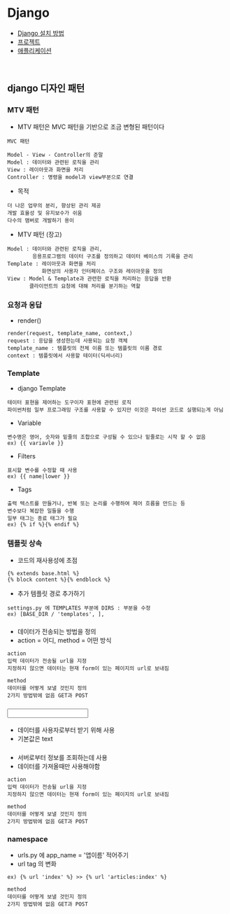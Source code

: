 # Django
- [Django 설치 방법](#django-설치-방법)     
- [프로젝트](#프로젝트)
- [애플리케이션](#애플리케이션)

<br>
    
## django 디자인 패턴


### MTV 패턴
- MTV 패턴은 MVC 패턴을 기반으로 조금 변형된 패턴이다
```
MVC 패턴

Model - View - Controller의 준말
Model : 데이터와 관련된 로직을 관리
View : 레이아웃과 화면을 처리
Controller : 명령을 model과 view부분으로 연결
```

- 목적
```
더 나은 업무의 분리, 향상된 관리 제공
개발 효율성 및 유지보수가 쉬움
다수의 맴버로 개발하기 용이
```

- MTV 패턴 (장고)
```
Model : 데이터와 관련된 로직을 관리, 
        응용프로그램의 데이터 구조를 정의하고 데이터 베이스의 기록을 관리
Template : 레이아웃과 화면을 처리
           화면상의 사용자 인터페이스 구조와 레이아웃을 정의
View : Model & Template과 관련한 로직을 처리하는 응답을 반환
       클라이언트의 요청에 대해 처리를 분기하는 역할
```

### 요청과 응답
- render()
```
render(request, template_name, context,)
request : 응답을 생성한는데 사용되는 요청 객체
template_name : 템플릿의 전체 이름 또는 템플릿의 이름 경로
context : 템플릿에서 사용할 테이터(딕셔너리)
```

### Template
- django Template
```
테이터 표현을 제어하는 도구이자 표현에 관련된 로직
파이썬처럼 일부 프로그래밍 구조를 사용할 수 있지만 이것은 파이썬 코드로 실행되는게 아님
```

- Variable
```
변수명은 영어, 숫자와 밑줄의 조합으로 구성될 수 있으나 밑줄로는 시작 할 수 없음
ex) {{ variavle }}
```
- Filters
```
표시할 변수를 수정할 때 사용
ex) {{ name|lower }}
```
- Tags
```
출력 텍스트를 만들거나, 반복 또는 논리를 수행하여 제어 흐름을 만드는 등
변수보다 복잡한 일들을 수행
일부 태그는 종료 태그가 필요
ex) {% if %}{% endif %}
```

### 템플릿 상속     
- 코드의 재사용성에 초점
```
{% extends base.html %}
{% block content %}{% endblock %}
```
- 추가 템플릿 경로 추가하기
```
settings.py 에 TEMPLATES 부분에 DIRS : 부분을 수정
ex) [BASE_DIR / 'templates', ],
```    

### <form>
- 데이터가 전송되는 방법을 정의
- action = 어디, method = 어떤 방식
```
action
입력 데이터가 전송될 url을 지정
지정하지 않으면 데이터는 현재 form이 있는 페이지의 url로 보내짐
```
```
method
데이터를 어떻게 보낼 것인지 정의
2가지 방법밖에 없음 GET과 POST
```

### <input>
- 데이터를 사용자로부터 받기 위해 사용
- 기본값은 text

### <GET>
- 서버로부터 정보를 조회하는데 사용
- 데이터를 가져올때만 사용해야함
```
action
입력 데이터가 전송될 url을 지정
지정하지 않으면 데이터는 현재 form이 있는 페이지의 url로 보내짐
```
```
method
데이터를 어떻게 보낼 것인지 정의
2가지 방법밖에 없음 GET과 POST
```

### namespace
- urls.py 에 app_name = '앱이름' 적어주기
- url tag 의 변화
```
ex) {% url 'index' %} >> {% url 'articles:index' %}
```
```
method
데이터를 어떻게 보낼 것인지 정의
2가지 방법밖에 없음 GET과 POST
```
